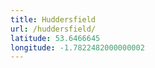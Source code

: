 ```yaml
---
title: Huddersfield
url: /huddersfield/
latitude: 53.6466645
longitude: -1.7822482000000002
---
```

